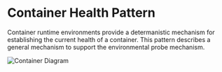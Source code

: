 # Container Health Pattern

Container runtime environments provide a determanistic mechanism for establishing the current health of a container.  This pattern describes a general mechanism to support the environmental probe mechanism.

![Container Diagram](https://www.plantuml.com/plantuml/svg/fLH_Rzis4FrVd-8c38WDn5RSk3zQ34rRsMY6PLqGPzWVms3Gr5aYGf42IMKn77_t7ItJSjtPCpeZYCYxz-wzeuxwO1qphYvbz8DGNDOPma_fC4c7_Og2x_UZqrGhXq_kI9O9XUPWlgoqGdM8FreeLWf-A8kLr8kofKTdi9mihCFoUQmScie8YzFL9rshZ9b5Xqd1x3b8DaDv3iihjwXmTGvNZkKK_b4AzT2b6hTeh5RBwVZ9hVOuLnbQRkXfgRR3RxZ4tfm8hNhDZrQDgU-fIEJj8OQI_hSRNuvcpodZ1Jx_gu13NgZJh8VNiQyKulzFwQfLkaF9dD3A5g8AOgtUyfDO4MBviyhmgIFy_-VEtEYINfRJtwFtHJkqz0mAYlOGtnV20lsnzJu6Pa4DAEjv90Hy22YnV4THU0_hPjVL_ao7S2kPSh__UlDNft2kik-IfF8HciEUTPaKitukN57F-aBJhFO2FEbw_cTX7TnZIHI7ROMSme76TPdah7OiOybWnbwzUSaktxvy_Nf-oLvnzlO2NrpEXY_cWulB0LlN73yngeTsnr1jJ6vOMGgLzwMOOy9jmeUzOBHxl6RaX9C8yNREO2IOhmSzk4OcNH57qVPknQWUXT7ANyVuV9VbLqPBYIRkmXAYpMsOjbGUi3l41Xr1EtoTs3hcQkj1a_KAqWBvWz_FXKJ_F4jgQvAPKCcsPgzXzRZ7di58_wsiCqXjR26W7z683C5o8oeNTx-MBPfcgNpJzcco3Il8JeJA9G9lpc8Z17Dju7hyyUR-EXsdl_JtXPjlSRLfs2zFazxmWZQTw5pajS4CAYrK8_lmni861vNHC_n6tI3Bg9orNkOkR4vpOB11_wU5hSW14r8yOl1mG-lJBNZcIHO2SCV1AeAFMNPhT8N6qO3IG-ZCAmqkB06-pcOesU9GqXK6RQ7bXatvtVRMaZvp6nOy9FqcU5v_AzU6VMiYfxtAOGk5PjQyzLKKtQ7SdTdsqgHCIZBO0DhPsi5E5gN_zWLCEm77KE7yZe7QHWEwDKGBUWtxm21-0h9jvIYkDTV2CiqVq2ILpagcY11Dhd_xOtep_Zp-Ckfqem-eihgK_m00)

